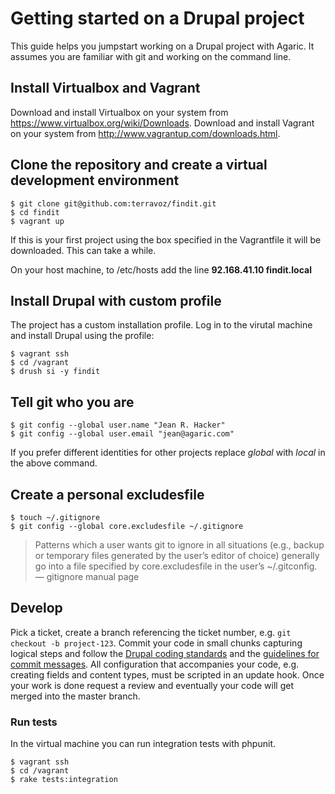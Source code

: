 # Getting started on a Drupal project

This guide helps you jumpstart working on a Drupal project with Agaric. It assumes you are familiar with git and working on the command line.

## Install Virtualbox and Vagrant

Download and install Virtualbox on your system from https://www.virtualbox.org/wiki/Downloads.
Download and install Vagrant on your system from http://www.vagrantup.com/downloads.html.

## Clone the repository and create a virtual development environment

    $ git clone git@github.com:terravoz/findit.git
    $ cd findit
    $ vagrant up

If this is your first project using the box specified in the Vagrantfile it will be downloaded. This can take a while.

On your host machine, to /etc/hosts add the line **92.168.41.10 findit.local**

## Install Drupal with custom profile

The project has a custom installation profile. Log in to the virutal machine and install Drupal using the profile:

    $ vagrant ssh
    $ cd /vagrant
    $ drush si -y findit

## Tell git who you are

    $ git config --global user.name "Jean R. Hacker"
    $ git config --global user.email "jean@agaric.com"

If you prefer different identities for other projects replace *global* with *local* in the above command.

## Create a personal excludesfile

    $ touch ~/.gitignore
    $ git config --global core.excludesfile ~/.gitignore

> Patterns which a user wants git to ignore in all situations (e.g., backup or temporary files generated by the user’s editor of choice) generally go into a file specified by core.excludesfile in the user’s ~/.gitconfig. — gitignore manual page

## Develop

Pick a ticket, create a branch referencing the ticket number, e.g. `git checkout -b project-123`. Commit your code in small chunks capturing logical steps and follow the [Drupal coding standards](https://drupal.org/coding-standards) and the [guidelines for commit messages](http://tbaggery.com/2008/04/19/a-note-about-git-commit-messages.html). All configuration that accompanies your code, e.g. creating fields and content types, must be scripted in an update hook. Once your work is done request a review and eventually your code will get merged into the master branch.

### Run tests

In the virtual machine you can run integration tests with phpunit.

    $ vagrant ssh
    $ cd /vagrant
    $ rake tests:integration
